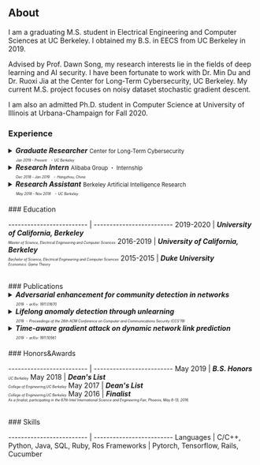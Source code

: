 ## About

I am a graduating M.S. student in Electrical Engineering and Computer Sciences at UC Berkeley. I obtained my B.S. in EECS from UC Berkeley in 2019.

Advised by Prof. Dawn Song, my research interests lie in the fields of deep learning and AI security. I have been fortunate to work with Dr. Min Du and Dr. Ruoxi Jia at the Center for Long-Term Cybersecurity, UC Berkeley. My current M.S. project focuses on noisy dataset stochastic gradient descent.

I am also an admitted Ph.D. student in Computer Science at University of Illinois at Urbana-Champaign for Fall 2020. <br/>

### Experience

<details>
  <summary>
    <font style="font-size:1.0em;font-weight:bold;font-style:italic;font-color:black;">Graduate Researcher</font>
    <font style="font-size:0.8em;">Center for Long-Term Cybersecurity</font><br/>
    <font style="font-size:0.5em;font-style:italic;">&nbsp;&nbsp;&nbsp;&nbsp;&nbsp;&nbsp;&nbsp;&nbsp;Jan 2019 - Present</font>
    <font style="font-size:0.5em;font-style:italic;">&nbsp;・&nbsp;UC Berkeley</font>
  </summary>
  <p>
(Began as an undergraduate research assistant) Supervised by Prof. Dawn Song and collaborated with postdoctoral researcher Min Du on research projects related to deep learning and security.
  </p>
  <p>
Lifelong anomaly detection through unlearning:<br/>
• Developed LSTM models to analyze system log files.<br/>
• Maintained a small memory set of labeled data to prevent catastrophic forgetting.<br/>
• Developed a process that is much easier and faster than retraining the system from scratch.<br/>
• The experiment results show a reduction of up to 77.3% false positives and up to 76.6% false negatives on real anomaly detection dataset (Paper presented in CCS'19).
  </p>
  <p>
Adversarial enhancement for community detection in networks:<br/>
• Designs multi-objective fitness function and auto-threshold to solve the resolution limit problem and achieve consensus partition.<br/>
• Evaluated on existing community detection algorithms and the improvement of performance was 10%-30%.<br/>
• Adversarial experiments show that proposed methods can achieve stronger defense against community detection deception (Paper presented in arXiv).
  </p>
  <p>
Time-aware gradient attack on dynamic network link prediction:<br/>
• Utilized the gradient information generated by DDNE across different snapshots to rewire a few links and consider the dynamic natures of real-world systems.<br/>
• Implemented TGA in two ways: one is based on traversal search and greedy search.<br/>
• Evaluated the data from real-world scenarios and the comprehensive experiments show the attack success rate has increased by 20%-40% using TGA. (Paper presented in arXiv).
  </p>
  <p>
NDSGD: A practical method to improve robustness of deep learning model on noisy dataset:<br/>
• Used noisy data clipping and group to reduce the influence of noisy data.<br/>
• Added robustness factors to reduce the oscillation of the loss curve and tune the hyper-parameters to learn optimal models.<br/>
• Evaluated the celebrated datasets and the performance surpassed the state-of-the-art.
  </p>
</details>


<details>
  <summary>
    <font style="font-size:1.0em;font-weight:bold;font-style:italic;font-color:black;">Research Intern</font>
    <font style="font-size:0.8em;">Alibaba Group ・ Internship</font><br/>
    <font style="font-size:0.5em;font-style:italic;">&nbsp;&nbsp;&nbsp;&nbsp;&nbsp;&nbsp;&nbsp;&nbsp;Dec 2018 - Jan 2019</font>
    <font style="font-size:0.5em;font-style:italic;">&nbsp;・&nbsp;Hangzhou, China</font>
  </summary>
  <p>
Participated in a project on database security, i.e., assisted in parsing unstructured, free-text log entries into structured representation and developing Long Short-Term Memory (LSTM) model for detection of abnormal conditions of database.
  </p>
</details>

<details>
  <summary>
    <font style="font-size:1.0em;font-weight:bold;font-style:italic;font-color:black;">Research Assistant</font>
    <font style="font-size:0.8em;">Berkeley Artificial Intelligence Research</font><br/>
    <font style="font-size:0.5em;font-style:italic;">&nbsp;&nbsp;&nbsp;&nbsp;&nbsp;&nbsp;&nbsp;&nbsp;May 2018 - Nov 2018</font>
    <font style="font-size:0.5em;font-style:italic;">&nbsp;・&nbsp;UC Berkeley</font>
  </summary>
  <p>
Collaborated with PhD student Xiangyu Yue (Advisor: Prof. Kurt Keutzer) on research projects related to deep learning.
  </p>
  <p>
Domain Adaptation for Road-object Segmentation:<br/>
• Developed a semantic-based scene method which enables to realize 3D-object segmentation from a point-wise label map, using a domain-adaptation training method to reduce the distribution gap between synthetic data and real data so as to enhance the performance of model.
  </p>
  <p>
Autonomous driving with SqueezeNet and CNN:<br/>
• Developed Convolutional Neural Network (CNN) models in TensorFlow to classify images.<br/>
• Conducted image segmentation on KITTI dataset and model training based on SqueezeNet and CNN, aiming to collect data from GTA-V (an action-adventure video game) and further using this dataset to train CNN model for autonomous driving.
  </p>
</details>

<br/>
### Education

------------------------- | -------------------------
2019-2020 | <font style="font-size:1.0em;font-weight:bold;font-style:italic;font-color:black;">University of California, Berkeley</font><br/><font style="font-size:0.5em;font-style:italic;">Master of Science, Electrical Engineering and Computer Sciences</font>
2016-2019 | <font style="font-size:1.0em;font-weight:bold;font-style:italic;font-color:black;">University of California, Berkeley</font><br/><font style="font-size:0.5em;font-style:italic;">Bachelor of Science, Electrical Engineering and Computer Sciences</font>
2015-2015 | <font style="font-size:1.0em;font-weight:bold;font-style:italic;font-color:black;">Duke University</font><br/><font style="font-size:0.5em;font-style:italic;">Economics: Game Theory</font>

<br/>
### Publications

<details>
  <summary>
    <font style="font-size:1.0em;font-weight:bold;font-style:italic;font-color:black;">Adversarial enhancement for community detection in networks</font>
    <br/>
    <font style="font-size:0.5em;font-style:italic;">&nbsp;&nbsp;&nbsp;&nbsp;&nbsp;&nbsp;&nbsp;&nbsp;2019&nbsp;・&nbsp;arXiv: 1911.01670</font>
  </summary>
Community detection plays a significant role in network analysis. However, it also faces numerous challenges like adversarial attacks. How to further improve the performance and robustness of community detection for real-world networks has raised great concerns. In this paper, we propose a concept of adversarial enhancement for community detection, and present two adversarial enhancement algorithms: one is named adversarial enhancement via genetic algorithm (AE-GA), in which the modularity and the number of clusters are used to design a fitness function to solve the resolution limit problem; and the other is called adversarial enhancement via vertex similarity (AE-VS), integrating multiple information of community structures captured by diverse vertex similarities, which scales well on large-scale networks. The two algorithms are tested along with six existing community detection algorithms on four real-world networks. Comprehensive experimental results show that, by comparing with two traditional enhancement strategies, our methods help six community detection algorithms achieve more significant performance improvement. Moreover, experiments on the corresponding adversarial networks indicate that our methods can rebuild the network structure destroyed by adversarial attacks to certain extent, achieving stronger defense against community detection deception.
</details>

<details>
  <summary>
    <font style="font-size:1.0em;font-weight:bold;font-style:italic;font-color:black;">Lifelong anomaly detection through unlearning</font>
    <br/>
    <font style="font-size:0.5em;font-style:italic;">&nbsp;&nbsp;&nbsp;&nbsp;&nbsp;&nbsp;&nbsp;&nbsp;2019&nbsp;・&nbsp;Proceedings of the 26th ACM Conference on Computer and Communications Security (CCS'19)</font>
  </summary>
Anomaly detection is essential towards ensuring system security and reliability. Powered by constantly generated system data, deep learning has been found both effective and flexible to use, with its ability to extract patterns without much domain knowledge. Existing anomaly detection research focuses on a scenario referred to as zero-positive, which means that the detection model is only trained for normal (i.e., negative) data. In a real application scenario, there may be additional manually inspected positive data provided after the system is deployed.We refer to this scenario as lifelong anomaly detection. However, we find that existing approaches are not easy to adopt such new knowledge to improve system performance. In this work, we are the first to explore the lifelong anomaly detection problem, and propose novel approaches to handle corresponding challenges. In particular, we propose a framework called unlearning, which can effectively correct the model when a false negative (or a false positive) is labeled. To this aim, we develop several novel techniques to tackle two challenges referred to as exploding loss and catastrophic forgetting. In addition, we abstract a theoretical framework based on generative models. Under this framework, our unlearning approach can be presented in a generic way to be applied to most zero-positive deep learning-based anomaly detection algorithms to turn them into corresponding lifelong anomaly detection solutions. We evaluate our approach using two state-of-the-art zero-positive deep learning anomaly detection architectures and three real-world tasks. The results show that the proposed approach is able to significantly reduce the number of false positives and false negatives through unlearning.
</details>

<details>
  <summary>
    <font style="font-size:1.0em;font-weight:bold;font-style:italic;font-color:black;">Time-aware gradient attack on dynamic network link prediction</font>
    <br/>
    <font style="font-size:0.5em;font-style:italic;">&nbsp;&nbsp;&nbsp;&nbsp;&nbsp;&nbsp;&nbsp;&nbsp;2019&nbsp;・&nbsp;arXiv: 1911.10561</font>
  </summary>
In network link prediction, it is possible to hide a target link from being predicted with a small perturbation on network structure. This observation may be exploited in many real world scenarios, for example, to preserve privacy, or to exploit financial security. There have been many recent studies to generate adversarial examples to mislead deep learning models on graph data. However, none of the previous work has considered the dynamic nature of real-world systems. In this work, we present the first study of adversarial attack on dynamic network link prediction (DNLP). The proposed attack method, namely time-aware gradient attack (TGA), utilizes the gradient information generated by deep dynamic network embedding (DDNE) across different snapshots to rewire a few links, so as to make DDNE fail to predict target links. We implement TGA in two ways: one is based on traversal search, namely TGA-Tra; and the other is simplified with greedy search for efficiency, namely TGA-Gre. We conduct comprehensive experiments which show the outstanding performance of TGA in attacking DNLP algorithms.
</details>

<br/>
### Honors&Awards

------------------------- | -------------------------
May 2019 | <font style="font-size:1.0em;font-weight:bold;font-style:italic;font-color:black;">B.S. Honors</font><br/><font style="font-size:0.5em;font-style:italic;">UC Berkeley</font>
May 2018 | <font style="font-size:1.0em;font-weight:bold;font-style:italic;font-color:black;">Dean's List</font><br/><font style="font-size:0.5em;font-style:italic;">College of Engineering,UC Berkeley</font>
May 2017 | <font style="font-size:1.0em;font-weight:bold;font-style:italic;font-color:black;">Dean's List</font><br/><font style="font-size:0.5em;font-style:italic;">College of Engineering,UC Berkeley</font>
May 2016 | <font style="font-size:1.0em;font-weight:bold;font-style:italic;font-color:black;">Finalist</font><br/><font style="font-size:0.5em;font-style:italic;">As a finalist, participating in the 67th Intel International Science and Engineering Fair, Phoenix, May 8-13, 2016.</font>

<br/>
### Skills

------------------------- | -------------------------
Languages | C/C++, Python, Java, SQL, Ruby, Ros
Frameworks | Pytorch, Tensorflow, Rails, Cucumber
